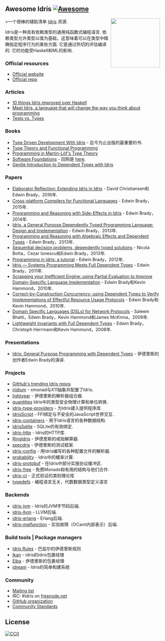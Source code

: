 <div class="github-widget" data-repo="joaomilho/awesome-idris"></div>



## Awesome Idris [![Awesome](https://cdn.rawgit.com/sindresorhus/awesome/d7305f38d29fed78fa85652e3a63e154dd8e8829/media/badge.svg)](https://github.com/sindresorhus/awesome)

[<img src="https://www.idris-lang.org/logo/logo.png" align="right" width="160">](https://www.idris-lang.org/)

&gt;一个很棒的辅助清单 [Idris](https://www.idris-lang.org/) 资源.

 Idris是一种具有依赖类型的通用纯函数式编程语言.  依赖类型允许类型以值为基础，这意味着可以在类型中精确指定程序行为的某些方面.  它是通过热切的评估编译的.  它的功能受Haskell和ML的影响.



### Official resources

* [Official website](https://www.idris-lang.org/)
* [Official repo](https://github.com/idris-lang/Idris-dev)

### Articles

* [10 things Idris improved over Haskell](https://deque.blog/2017/06/14/10-things-idris-improved-over-haskell/)
* [Meet Idris, a language that will change the way you think about programming](http://crufter.com/@crufter/idris-a-language-that-will-change-the-way-you-think-about-programming)
* [Tests vs. Types](http://kevinmahoney.co.uk/articles/tests-vs-types/)

### Books

* [Type Driven Development With Idris](https://www.manning.com/books/type-driven-development-with-idris) - 迄今为止出版的最重要的书.
* [Type Theory and Functional Programming](https://www.cs.kent.ac.uk/people/staff/sjt/TTFP/)
* [Programming in Martin-Löf's Type Theory](http://www.cse.chalmers.se/research/group/logic/book/book.pdf)
* [Software Foundations](https://idris-hackers.github.io/software-foundations/pdf/sf-idris-2018.pdf) - 回购是 [here](https://github.com/idris-hackers/software-foundations).
* [Gentle Introduction to Dependent Types with Idris](https://leanpub.com/gidti)

### Papers

* [Elaborator Reflection: Extending Idris in Idris](https://eb.host.cs.st-andrews.ac.uk/drafts/elab-reflection.pdf) -  David Christiansen和Edwin Brady，2016年.
* [Cross-platform Compilers for Functional Languages](https://eb.host.cs.st-andrews.ac.uk/drafts/compile-idris.pdf) -  Edwin Brady，2015年.
* [Programming and Reasoning with Side-Effects in Idris](https://eb.host.cs.st-andrews.ac.uk/drafts/eff-tutorial.pdf) -  Edwin Brady，2014年.
* [Idris, a General Purpose Dependently Typed Programming Language: Design and Implementation](https://pdfs.semanticscholar.org/1407/220ca09070233dca256433430d29e5321dc2.pdf) -  Edwin Brady，2013年.
* [Programming and Reasoning with Algebraic Effects and Dependent Types](https://eb.host.cs.st-andrews.ac.uk/drafts/effects.pdf) -  Edwin Brady，2013年.
* [Sequential decision problems, dependently typed solutions](http://eb.host.cs.st-andrews.ac.uk/writings/plmms13.pdf) -  Nicola Botta，Cezar Ionescu和Edwin Brady，2013年.
* [Programming in Idris: a tutorial](http://eb.host.cs.st-andrews.ac.uk/writings/idris-tutorial.pdf) -  Edwin Brady，2012年.
* [Idris — Systems Programming Meets Full Dependent Types](https://eb.host.cs.st-andrews.ac.uk/writings/plpv11.pdf) -  Edwin Brady，2011年.
* [Scrapping your Inefficient Engine: using Partial Evaluation to Improve Domain-Specific Language Implementation](http://eb.host.cs.st-andrews.ac.uk/writings/icfp10.pdf) -  Edwin Brady和Kevin Hammond，2010年.
* [Correct-by-Construction Concurrency: using Dependent Types to Verify Implementations of Effectful Resource Usage Protocols](http://eb.host.cs.st-andrews.ac.uk/writings/fi-cbc.pdf) -  Edwin Brady和Kevin Hammond，2010年.
* [Domain Specific Languages (DSLs) for Network Protocols](http://eb.host.cs.st-andrews.ac.uk/drafts/ngna2009-dsl.pdf) -  Saleem Bhatti，Edwin Brady，Kevin Hammond和James McKinna，2009年.
* [Lightweight Invariants with Full Dependent Types](http://eb.host.cs.st-andrews.ac.uk/drafts/tfp08.pdf) -  Edwin Brady，Christoph Herrmann和Kevin Hammond，2008年.

### Presentations

* [Idris: General Purpose Programming with Dependent Types](https://www.youtube.com/watch?v=vkIlW797JN8) - 伊德里斯的创作者Edwin Brady的演讲.

### Projects

* [GitHub's trending Idris repos](https://github.com/trending/idris)
* [iridium](https://github.com/puffnfresh/iridium) -  xmonad与X11抽象并配置了Idris.
* [lightyear](https://github.com/ziman/lightyear) - 伊德里斯的解析器组合器.
* [quantities](https://github.com/timjb/quantities) Idris中的类型安全物理计算和单位转换.
* [idris-type-providers](https://github.com/david-christiansen/idris-type-providers) - 为Idris键入提供程序库.
* [IdrisScript](https://github.com/idris-hackers/IdrisScript) -  FFI绑定与不安全的JavaScript世界交互.
* [idris-containers](https://github.com/jfdm/idris-containers) - 用于Idris语言的各种数据结构.
* [IdrisSqlite](https://github.com/david-christiansen/IdrisSqlite) -  SQLite的有效绑定.
* [idris-http](https://github.com/uwap/idris-http) -  Idris的HTTP库.
* [RingIdris](https://github.com/FranckS/RingIdris) - 伊德里斯的戒指解算器.
* [specdris](https://github.com/pheymann/specdris) - 伊德里斯的测试框架.
* [idris-config](https://github.com/jfdm/idris-config) - 用Idris编写的各种配置文件的解析器.
* [probability](https://github.com/BlackBrane/probability) -  Idris中的概率计算.
* [idris-protobuf](https://github.com/google/idris-protobuf) - 在Idris中部分实施协议缓冲区.
* [idris-free](https://github.com/idris-hackers/idris-free) - 免费Monads和有用的结构与他们合作.
* [idris-ct](https://github.com/statebox/idris-ct) - 正式验证的类别理论库
* [typedefs](https://github.com/typedefs/typedefs) - 编程语言无关，代数数据类型定义语言

### Backends

* [idris-jvm](https://github.com/mmhelloworld/idris-jvm) -  Idris的JVM字节码后端.
* [idris-llvm](https://github.com/idris-hackers/idris-llvm) -  LLVM后端.
* [idris-erlang](https://github.com/lenary/idris-erlang) -  Erlang后端.
* [idris-malfunction](https://github.com/stedolan/idris-malfunction) - 实验故障（OCaml内部表示）后端.

### Build tools | Package managers

- [Idris Rules](http://idris.build) - 巴兹尔的伊德里斯规则
- [Ikan](https://github.com/idris-industry/ikan) -  idris的idris包裹经理
- [Elba](https://github.com/elba/elba) - 伊德里斯的包裹经理
- [idream](https://github.com/idream-build/idream) -  Idris的简单构建系统

### Community

* [Mailing list](http://groups.google.com/group/idris-lang)
* IRC: #idris on [freenode.net](https://webchat.freenode.net/)
* [GitHub organization](https://github.com/idris-hackers)
* [Community Standards](https://www.idris-lang.org/documentation/community-standards/)

## License

[![CC0](http://mirrors.creativecommons.org/presskit/buttons/88x31/svg/cc-zero.svg)](https://creativecommons.org/publicdomain/zero/1.0/)
